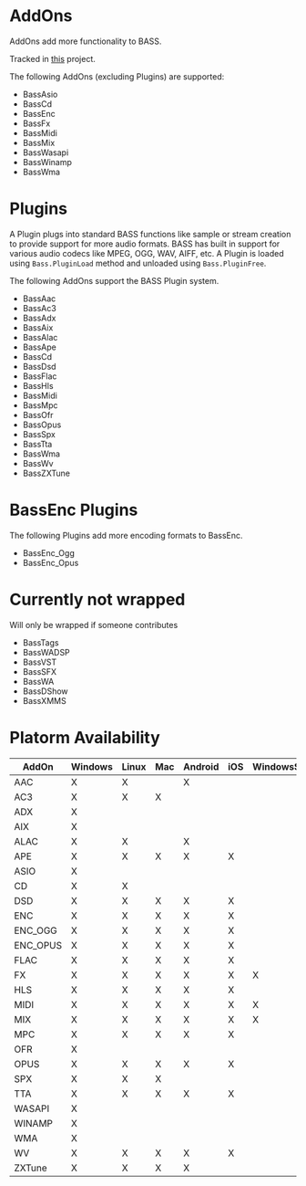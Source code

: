 # AddOns
AddOns add more functionality to BASS.

Tracked in [this](https://github.com/ManagedBass/ManagedBass.PInvoke/projects/2) project.

The following AddOns (excluding Plugins) are supported:
- BassAsio
- BassCd
- BassEnc
- BassFx
- BassMidi
- BassMix
- BassWasapi
- BassWinamp
- BassWma

# Plugins
A Plugin plugs into standard BASS functions like sample or stream creation to provide support for more audio formats.
BASS has built in support for various audio codecs like MPEG, OGG, WAV, AIFF, etc.
A Plugin is loaded using `Bass.PluginLoad` method and unloaded using `Bass.PluginFree`.

The following AddOns support the BASS Plugin system.
- BassAac
- BassAc3
- BassAdx
- BassAix
- BassAlac
- BassApe
- BassCd
- BassDsd
- BassFlac
- BassHls
- BassMidi
- BassMpc
- BassOfr
- BassOpus
- BassSpx
- BassTta
- BassWma
- BassWv
- BassZXTune

# BassEnc Plugins
The following Plugins add more encoding formats to BassEnc.
- BassEnc_Ogg
- BassEnc_Opus

# Currently not wrapped
Will only be wrapped if someone contributes
- BassTags
- BassWADSP
- BassVST
- BassSFX
- BassWA
- BassDShow
- BassXMMS

# Platorm Availability
AddOn    | Windows | Linux | Mac | Android | iOS | WindowsStore
---------|---------|-------|-----|---------|-----|--------------
AAC      | X       | X     |     | X       |     |
AC3      | X       | X     | X   |         |     |
ADX      | X       |       |     |         |     |
AIX      | X       |       |     |         |     |
ALAC     | X       | X     |     | X       |     |
APE      | X       | X     | X   | X       | X   |
ASIO     | X       |       |     |         |     |
CD       | X       | X     |     |         |     |
DSD      | X       | X     | X   | X       | X   |
ENC      | X       | X     | X   | X       | X   |
ENC_OGG  | X       | X     | X   | X       | X   |
ENC_OPUS | X       | X     | X   | X       | X   |
FLAC     | X       | X     | X   | X       | X   |
FX       | X       | X     | X   | X       | X   | X
HLS      | X       | X     | X   | X       | X   |
MIDI     | X       | X     | X   | X       | X   | X
MIX      | X       | X     | X   | X       | X   | X
MPC      | X       | X     | X   | X       | X   |
OFR      | X       |       |     |         |     |
OPUS     | X       | X     | X   | X       | X   |
SPX      | X       | X     | X   |         |     |
TTA      | X       | X     | X   | X       | X   |
WASAPI   | X       |       |     |         |     |
WINAMP   | X       |       |     |         |     |
WMA      | X       |       |     |         |     |
WV       | X       | X     | X   | X       | X   |
ZXTune   | X       | X     | X   | X       |     |